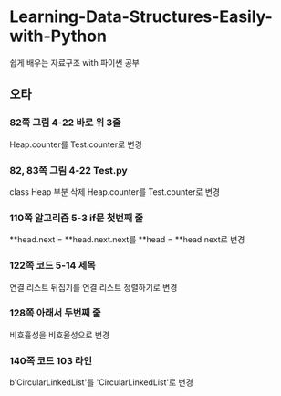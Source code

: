 # Learning-Data-Structures-Easily-with-Python

쉽게 배우는 자료구조 with 파이썬 공부

## 오타

### 82쪽 그림 4-22 바로 위 3줄

Heap.counter를 Test.counter로 변경

### 82, 83쪽 그림 4-22 Test.py

class Heap 부분 삭제
Heap.counter를 Test.counter로 변경

### 110쪽 알고리즘 5-3 if문 첫번째 줄

**head.next = **head.next.next를 **head = **head.next로 변경

### 122쪽 코드 5-14 제목

연결 리스트 뒤집기를 연결 리스트 정렬하기로 변경

### 128쪽 아래서 두번째 줄

비효휼성을 비효율성으로 변경

### 140쪽 코드 103 라인

b'CircularLinkedList'를 'CircularLinkedList'로 변경
